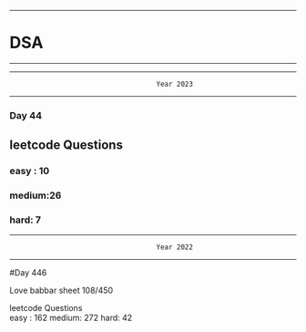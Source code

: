 ******************************************************************************************
# DSA
******************************************************************************************


******************************************************************************************
                                        Year 2023
******************************************************************************************
### Day 44

## leetcode Questions   
### easy : 10
### medium:26
### hard: 7









******************************************************************************************
                                        Year 2022
******************************************************************************************
#Day 446

Love babbar sheet
    108/450
    
leetcode Questions   
easy : 162
medium: 272
hard: 42

 
